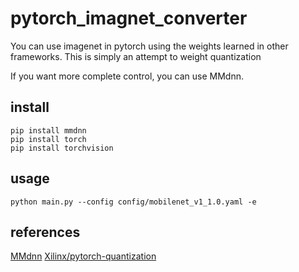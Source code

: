 # pytorch_imagnet_converter
You can use imagenet in pytorch using the weights learned in other frameworks.
This is simply an attempt to weight quantization


If you want more complete control, you can use MMdnn.

## install

```
pip install mmdnn
pip install torch
pip install torchvision
```

## usage 

```
python main.py --config config/mobilenet_v1_1.0.yaml -e
```


## references
[MMdnn](https://github.com/Microsoft/MMdnn)
[Xilinx/pytorch-quantization](https://github.com/Xilinx/pytorch-quantization)
